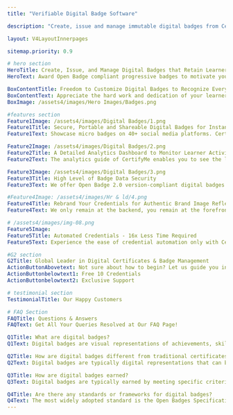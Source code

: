 ```yaml
---
title: "Verifiable Digital Badge Software"

description: "Create, issue and manage immutable digital badges from CertifyMe"

layout: V4LayoutInnerpages

sitemap.priority: 0.9

# hero section
HeroTitle: Create, Issue, and Manage Digital Badges that Retain Learners & Members
HeroText: Award Open Badge compliant progressive badges to motivate your learners to continue their excellent learning journey and increase audience participation.

BoxContentTitle: Freedom to Customize Digital Badges to Recognize Every Achievement
BoxContentText: Appreciate the hard work and dedication of your learners and members while also keeping your brand under the limelight by designing verifiable, white label-friendly & tamper-proof e-badges. Create micro badges from scratch or choose a design from our large collection of badge templates.
BoxImage: /assets4/images/Hero Images/Badges.png

#features section
Feature1Image: /assets4/images/Digital Badges/1.png
Feature1Title: Secure, Portable and Shareable Digital Badges for Instant Celebration of Achievement
Feature1Text: Showcase micro badges on 40+ social media platforms. CertifyMe badges allow one-click social sharing for social recognition. Create new career opportunities for recipients by offering easy-to-download, easy-to-share, and printable badges.

Feature2Image: /assets4/images/Digital Badges/2.png
Feature2Title: A Detailed Analytics Dashboard to Monitor Learner Activities
Feature2Text: The analytics guide of CertifyMe enables you to see the level of student engagement with the open badges. Whether recipients are sharing online, downloading them or other institutes are verifying badges - you have the information at your fingertips.

Feature3Image: /assets4/images/Digital Badges/3.png
Feature3Title: High Level of Badge Data Security
Feature3Text: We offer Open Badge 2.0 version-compliant digital badges. The immutable and portable micro badges come with a unique Quantum Ledger ID or a verification link for instant verification. Store the badges in the recipient's wallet.

#Feature4Image: /assets4/images/Hr & ld/4.png
Feature4Title: Rebrand Your Credentials for Authentic Brand Image Reflection
Feature4Text: We only remain at the backend, you remain at the forefront. Our customizable digital credentialing platform offers a branding experience like no other. We let you enjoy complete control over your credential header, footer, and navbar along with specially designated places online for brand promotion. Your marketing needs are sorted just by onboarding us.

# /assets4/images/img-08.png
Feature5Image:
Feature5Title: Automated Credentials - 16x Less Time Required
Feature5Text: Experience the ease of credential automation only with CertifyMe. Quick delivery and tracking of as many credentials as you issue. Don’t be in the dark anymore about the future of credentials offered by you - track them down whenever you want, wherever you want.<br> Integrate us into your learning management system (LMSs) for a simplified yet effective credential management solution.

#G2 section
G2Title: Global Leader in Digital Certificates & Badge Management
ActionButtonAbovetext: Not sure about how to begin? Let us guide you in the right direction!
ActionButtonbelowtext1: Free 10 Credentials
ActionButtonbelowtext2: Exclusive Support

# testimonial section
TestimonialTitle: Our Happy Customers   

# FAQ Section
FAQTitle: Questions & Answers
FAQText: Get All Your Queries Resolved at Our FAQ Page!

Q1Title: What are digital badges?
Q1Text: Digital badges are visual representations of achievements, skills, or knowledge that are earned and displayed online. They serve as a form of recognition and validation of an individual's accomplishments or competencies in a specific area.

Q2Title: How are digital badges different from traditional certificates or credentials?
Q2Text: Digital badges are typically digital representations that can be easily shared, displayed, and verified online. They are often interactive and contain metadata, allowing for more detailed information about the achievement or skill.

Q3Title: How are digital badges earned?
Q3Text: Digital badges are typically earned by meeting specific criteria set by the badge issuer.

Q4Title: Are there any standards or frameworks for digital badges?
Q4Text: The most widely adopted standard is the Open Badges Specification developed by the Mozilla Foundation.
---
```


